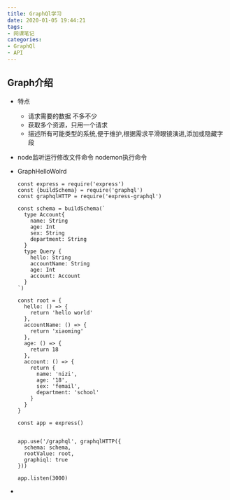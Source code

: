 ```yaml
---
title: GraphQl学习
date: 2020-01-05 19:44:21
tags:
- 网课笔记
categories:
- GraphQl
- API
---
```


## Graph介绍

- 特点

  - 请求需要的数据 不多不少
  - 获取多个资源，只用一个请求
  - 描述所有可能类型的系统,便于维护,根据需求平滑眼镜演进,添加或隐藏字段

- node监听运行修改文件命令 nodemon执行命令

- GraphHelloWolrd

  ```JS
  const express = require('express')
  const {buildSchema} = require('graphql')
  const graphqlHTTP = require('express-graphql')
  
  const schema = buildSchema(`
    type Account{
      name: String
      age: Int
      sex: String
      department: String
    }
    type Query {
      hello: String
      accountName: String
      age: Int
      account: Account
    }
  `)
  
  const root = {
    hello: () => {
      return 'hello world'
    },
    accountName: () => {
      return 'xiaoming'
    },
    age: () => {
      return 18
    },
    account: () => {
      return {
        name: 'nizi',
        age: '18',
        sex: 'femail',
        department: 'school'
      }
    }
  }
  
  const app = express()
  
  
  app.use('/graphql', graphqlHTTP({
    schema: schema,
    rootValue: root,
    graphiql: true
  }))
  
  app.listen(3000) 
  ```

- 

